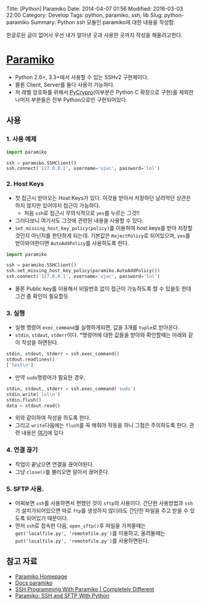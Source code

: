 Title: [Python] Paramiko
Date: 2014-04-07 01:56
Modified: 2016-03-03 22:00
Category: Develop
Tags: python, paramiko, ssh, lib
Slug: python-paramiko
Summary: Python ssh 모듈인 paramiko에 대한 내용을 작성함.

한글로된 글이 없어서 우선 내가 알아낸 곳과 사용한 곳까지 작성을 해둘려고한다.

[Paramiko][1]
=====

* Python 2.6+, 3.3+에서 사용할 수 있는 SSHv2 구현체이다.
* 물론 Client, Server를 둘다 사용이 가능하다.
* 저 레벨 암호화를 위해서 [PyCrypro][2](이부분은 Python C 확장으로 구현)를 제외한 나머지 부분들은 전부 Python으로만 구현되어있다.

## 사용

### 1. 사용 예제
```python
import paramiko

ssh = paramiko.SSHClient()
ssh.connect('127.0.0.1', username='ujuc', password='lol')
```

### 2. Host Keys
* 첫 접근시 받아오는 Host Keys가 있다. 이것을 받아서 저장하던 날려먹던 상관은 하지 않지만 있어야지 접근이 가능하다.
  - 처음 `ssh`로 접근시 무의식적으로 `yes`를 누르는 그것!!
* 그러다보니 여기서도 그것에 관련된 내용을 사용할 수 있다. 
* `set_missing_host_key_policy(policy)`를 이용하여 host keys를 받아 저장할 것인지 아닌지를 판단하게 되는데. 기본값은 `RejectPolicy`로 되어있으며, `yes`를 받아와야한다면 `AutoAddPolicy`를 사용하도록 한다.

```python
import paramiko

ssh = paramiko.SSHClient()
ssh.set_missing_host_key_policy(paramiko.AutoAddPolicy())
ssh.connect('127.0.0.1', username='ujuc', password='lol')
```

* 물론 Public key를 이용해서 비밀번호 없이 접근이 가능하도록 할 수 있을듯 한데 그건 좀 확인이 필요할듯.

### 3. 실행
* 실행 명령어 `exec_command`를 실행하게되면, 값을 3개를 `tuple`로 받아온다.
* `stdin`, `stdout`, `stderr`이다.
*명령어에 대한 값들을 받아와 확인할때는 아래와 같이 작성을 하면된다.

```python
stdin, stdout, stderr = ssh.exec_command()
stdout.readlines()
['test\n']
```

* 만약 `sudo`명령어가 필요한 경우,

```python
stdin, stdout, stderr = ssh.exec_command('sudo')
stdin.write('lol\n')
stdin.flush()
data = stdout.read()
```

  - 위와 같이하여 작성을 하도록 한다.
  - 그리고 `write`다음에는 `flush`를 꼭 해줘야 작동을 하니 그점은 주의하도록 한다. 관련 내용은 [여기][3]에 있다

### 4. 연결 끊기
* 작업이 끝났으면 연결을 끊어야된다.
* 그냥 `close()`를 불러오면 알아서 끊어준다.

### 5. SFTP 사용.
* 어찌보면 `ssh`를 사용하면서 편했던 것이 `sftp`의 사용이다. 간단한 사용방법과 `ssh`가 설치가되어있으면 따로 `ftp`를 생성하지 않더라도 간단한 파일을 주고 받을 수 있도록 되어있기 때문이다.
* 먼저 `ssh`로 접속한 다음, `open_sftp()`후 파일을 가져올때는 `get('localfile.py', 'remotefile.py')`를 이용하고, 올려둘때는 `put('localfile.py', 'remotefile.py')`를 사용하면된다.

## 참고 자료
* [Paramiko Homepage][1]
* [Docs paramiko][4]
* [SSH Programming With Paramiko | Completely Different][5]
* [Paramiko: SSH and SFTP With Python][6]

[1]:http://www.paramiko.org/
[2]:http://pycrypto.org/
[3]:http://docs.paramiko.org/en/latest/api/file.html#paramiko.file.BufferedFile.write
[4]:http://docs.paramiko.org/en/latest/index.html
[5]:http://jessenoller.com/blog/2009/02/05/ssh-programming-with-paramiko-completely-different
[6]:http://segfault.in/2010/03/paramiko-ssh-and-sftp-with-python/


